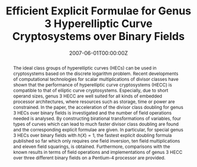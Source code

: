 ---
title: "Efficient Explicit Formulae for Genus 3 Hyperelliptic Curve Cryptosystems over Binary Fields"
authors:
- admin
- Thomas Wollinger
- Guang Gong

date: "2007-06-01T00:00:00Z"
doi: "10.1049/iet-ifs:20070003"

# Publication type.
# Legend: 0 = Uncategorized; 1 = Conference paper; 2 = Journal article;
# 3 = Preprint / Working Paper; 4 = Report; 5 = Book; 6 = Book section;
# 7 = Thesis; 8 = Patent
publication_types: ["2"]

# Publication name and optional abbreviated publication name.
publication: "*IET Information Security, 1*(2)"
publication_short: ""

abstract: The ideal class groups of hyperelliptic curves (HECs) can be used in cryptosystems based on the discrete logarithm problem. Recent developments of computational technologies for scalar multiplications of divisor classes have shown that the performance of hyperelliptic curve cryptosystems (HECC) is compatible to that of elliptic curve cryptosystems. Especially, due to short operand sizes, genus 3 HECC are well suited for all kinds of embedded processor architectures, where resources such as storage, time or power are constrained. In the paper, the acceleration of the divisor class doubling for genus 3 HECs over binary fields is investigated and the number of field operations needed is analysed. By constructing birational transformations of variables, four types of curves which can lead to much faster divisor class doubling are found and the corresponding explicit formulae are given. In particular, for special genus 3 HECs over binary fields with $h(X)=1$, the fastest explicit doubling formula published so far which only requires one field inversion, ten field multiplications and eleven field squarings, is obtained. Furthermore, comparisons with the known results in terms of field operations and implementations of genus 3 HECC over three different binary fields on a Pentium-4 processor are provided.
---